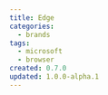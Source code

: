 ```yaml
---
title: Edge
categories:
  - brands
tags:
  - microsoft
  - browser
created: 0.7.0
updated: 1.0.0-alpha.1
---
```


